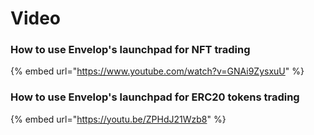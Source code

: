 # Video

### **How to use Envelop's launchpad for NFT trading**

{% embed url="https://www.youtube.com/watch?v=GNAi9ZysxuU" %}

### **How to use Envelop's launchpad for ERC20 tokens trading**

{% embed url="https://youtu.be/ZPHdJ21Wzb8" %}

